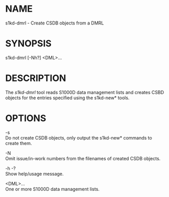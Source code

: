 NAME
====

s1kd-dmrl - Create CSDB objects from a DMRL

SYNOPSIS
========

s1kd-dmrl \[-Nh?\] &lt;DML&gt;...

DESCRIPTION
===========

The *s1kd-dmrl* tool reads S1000D data management lists and creates CSBD objects for the entries specified using the s1kd-new\* tools.

OPTIONS
=======

-s  
Do not create CSDB objects, only output the s1kd-new\* commands to create them.

-N  
Omit issue/in-work numbers from the filenames of created CSDB objects.

-h -?  
Show help/usage message.

&lt;DML&gt;...  
One or more S1000D data management lists.

